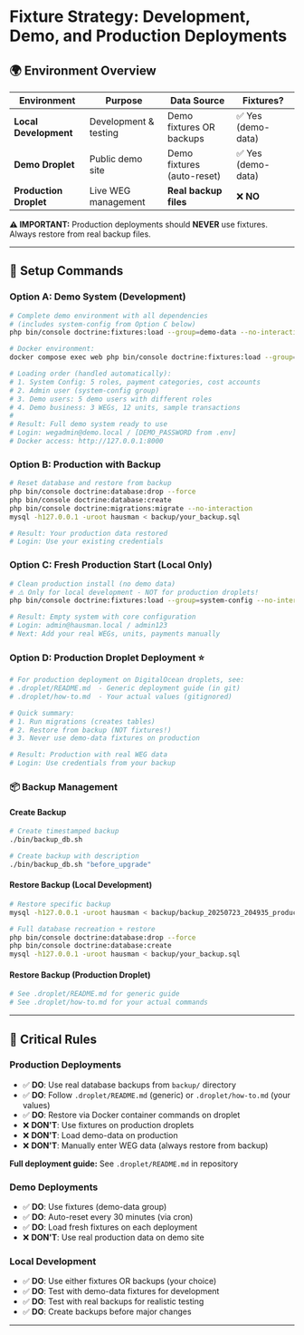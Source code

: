 # Fixture Strategy: Development, Demo, and Production Deployments

## 🌍 **Environment Overview**

| Environment | Purpose | Data Source | Fixtures? |
|-------------|---------|-------------|-----------|
| **Local Development** | Development & testing | Demo fixtures OR backups | ✅ Yes (demo-data) |
| **Demo Droplet** | Public demo site | Demo fixtures (auto-reset) | ✅ Yes (demo-data) |
| **Production Droplet** | Live WEG management | **Real backup files** | ❌ **NO** |

**⚠️ IMPORTANT:** Production deployments should **NEVER** use fixtures. Always restore from real backup files.

---

## 🔧 **Setup Commands**

### **Option A: Demo System (Development)**
```bash
# Complete demo environment with all dependencies 
# (includes system-config from Option C below)
php bin/console doctrine:fixtures:load --group=demo-data --no-interaction

# Docker environment:
docker compose exec web php bin/console doctrine:fixtures:load --group=demo-data --no-interaction

# Loading order (handled automatically):
# 1. System Config: 5 roles, payment categories, cost accounts
# 2. Admin user (system-config group)
# 3. Demo users: 5 demo users with different roles  
# 4. Demo business: 3 WEGs, 12 units, sample transactions
#
# Result: Full demo system ready to use
# Login: wegadmin@demo.local / [DEMO_PASSWORD from .env]
# Docker access: http://127.0.0.1:8000
```

### **Option B: Production with Backup**
```bash
# Reset database and restore from backup
php bin/console doctrine:database:drop --force
php bin/console doctrine:database:create
php bin/console doctrine:migrations:migrate --no-interaction
mysql -h127.0.0.1 -uroot hausman < backup/your_backup.sql

# Result: Your production data restored
# Login: Use your existing credentials
```

### **Option C: Fresh Production Start (Local Only)**
```bash
# Clean production install (no demo data)
# ⚠️ Only for local development - NOT for production droplets!
php bin/console doctrine:fixtures:load --group=system-config --no-interaction

# Result: Empty system with core configuration
# Login: admin@hausman.local / admin123
# Next: Add your real WEGs, units, payments manually
```

### **Option D: Production Droplet Deployment** ⭐
```bash
# For production deployment on DigitalOcean droplets, see:
# .droplet/README.md  - Generic deployment guide (in git)
# .droplet/how-to.md  - Your actual values (gitignored)

# Quick summary:
# 1. Run migrations (creates tables)
# 2. Restore from backup (NOT fixtures!)
# 3. Never use demo-data fixtures on production

# Result: Production with real WEG data
# Login: Use credentials from your backup
```

### **📦 Backup Management**

#### **Create Backup**
```bash
# Create timestamped backup
./bin/backup_db.sh

# Create backup with description
./bin/backup_db.sh "before_upgrade"
```

#### **Restore Backup (Local Development)**
```bash
# Restore specific backup
mysql -h127.0.0.1 -uroot hausman < backup/backup_20250723_204935_production_working.sql

# Full database recreation + restore
php bin/console doctrine:database:drop --force
php bin/console doctrine:database:create
mysql -h127.0.0.1 -uroot hausman < backup/your_backup.sql
```

#### **Restore Backup (Production Droplet)**
```bash
# See .droplet/README.md for generic guide
# See .droplet/how-to.md for your actual commands
```

---

## 🚨 **Critical Rules**

### **Production Deployments**
- ✅ **DO**: Use real database backups from `backup/` directory
- ✅ **DO**: Follow `.droplet/README.md` (generic) or `.droplet/how-to.md` (your values)
- ✅ **DO**: Restore via Docker container commands on droplet
- ❌ **DON'T**: Use fixtures on production droplets
- ❌ **DON'T**: Load demo-data on production
- ❌ **DON'T**: Manually enter WEG data (always restore from backup)

**Full deployment guide:** See `.droplet/README.md` in repository

### **Demo Deployments**
- ✅ **DO**: Use fixtures (demo-data group)
- ✅ **DO**: Auto-reset every 30 minutes (via cron)
- ✅ **DO**: Load fresh fixtures on each deployment
- ❌ **DON'T**: Use real production data on demo site

### **Local Development**
- ✅ **DO**: Use either fixtures OR backups (your choice)
- ✅ **DO**: Test with demo-data fixtures for development
- ✅ **DO**: Test with real backups for realistic testing
- ✅ **DO**: Create backups before major changes

---
